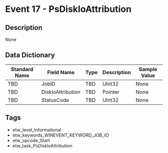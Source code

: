 # Event 17 - PsDiskIoAttribution

## Description
None

## Data Dictionary
|Standard Name|Field Name|Type|Description|Sample Value|
|---|---|---|---|---|
|TBD|JobID|TBD|UInt32|None|None|
|TBD|DiskIoAttribution|TBD|Pointer|None|None|
|TBD|StatusCode|TBD|UInt32|None|None|

## Tags
* etw_level_Informational
* etw_keywords_WINEVENT_KEYWORD_JOB_IO
* etw_opcode_Start
* etw_task_PsDiskIoAttribution